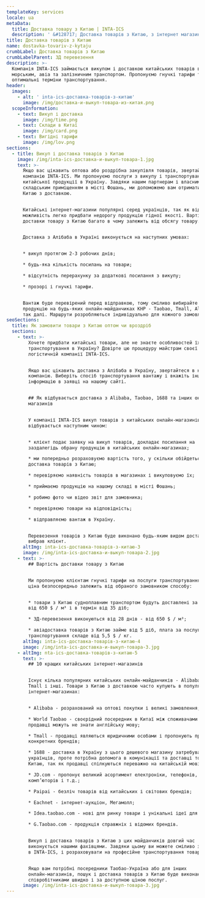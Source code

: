 ```yaml
---
templateKey: services
locale: ua
metaData:
  title: Доставка товару з Китаю | INTA-ICS
  description: ' &#128717; Доставка товарів з Китаю, з інтернет магазинів Alibaba, TaoBao, Tmall, 1688 та інших &#128073; Привеземо в термін від 10 днів ✔ Викуп з магазину та перевірка товару перед відправкою &#9989; Безкоштовне зберігання товару на складі &#9989; Повний комплекс супровідних послуг, митне оформлення &#9989; Підтримка 24/7 & #9742; 068 5555 999'
title: Доставка товарів з Китаю
name: dostavka-tovariv-z-kytaju
crumbLabel: Доставка товарів з Китаю
crumbLabelParent: ЗД перевезення
description: >-
  Компанія INTA-ICS займається викупом і доставкою китайських товарів в Україну
  морським, авіа та залізничним транспортом. Пропонуємо гнучкі тарифи та
  оптимальні терміни транспортування.
header:
  images:
    - alt: ' inta-ics-доставка-товарів-з-китаю'
      image: /img/доставка-и-выкуп-товара-из-китая.png
  scopeInformation:
    - text: Викуп і доставка
      image: /img/time.png
    - text: Склади в Китаї
      image: /img/card.png
    - text: Вигідні тарифи
      image: /img/lov.png
sections:
  - title: Викуп і доставка товарів з Китаю
    image: /img/inta-ics-доставка-и-выкуп-товара-1.jpg
    text: >-
      Якщо вас цікавить оптова або роздрібна закупівля товарів, звертайтеся в
      компанію INTA-ICS. Ми пропонуємо послуги з викупу і транспортування
      китайської продукції в Україну. Завдяки нашим партнерам і власним
      складським приміщенням в місті Фошань, ми допоможемо вам отримати товари з
      Китаю з доставкою.


      Китайські інтернет-магазини популярні серед українців, так як відкривають
      можливість легко придбати недорогу продукцію гідної якості. Вартість
      доставки товару з Китаю багато в чому залежить від обсягу товару.


      Доставка з Алібаба в Україні виконується на наступних умовах:


      * викуп протягом 2-3 робочих днів;

      * будь-яка кількість посилань на товари;

      * відсутність перерахунку за додаткові посилання з викупу;

      * прозорі і гнучкі тарифи.


      Вантаж буде перевірений перед відправкою, тому сміливо вибирайте потрібну
      продукцію на будь-яких онлайн-майданчиках КНР - Taobao, Tmall, Alibaba і
      так далі. Маршрути розробляються індивідуально для кожного замовлення.
seoSections:
  title: Як замовити товари з Китаю оптом чи вроздріб
  sections:
    - text: >-
        Хочете придбати китайські товари, але не знаєте особливостей їх
        транспортування в Україну? Довірте цю процедуру майстрам своєї справи -
        логістичній компанії INTA-ICS.


        Якщо вас цікавить доставка з Алібаба в Україну, звертайтеся в нашу
        компанію. Виберіть спосіб транспортування вантажу і вкажіть іншу
        інформацію в заявці на нашому сайті.


        ## Як відбувається доставка з Alibaba, Taobao, 1688 та інших онлайн
        магазинів


        У компанії INTA-ICS викуп товарів з китайських онлайн-магазинів
        відбувається наступним чином:


        * клієнт подає заявку на викуп товарів, докладає посилання на
        заздалегідь обрану продукцію в китайських онлайн-магазинах;

        * ми попередньо розраховуємо вартість того, у скільки обійдеться
        доставка товарів з Китаю;

        * перевіряємо наявність товарів в магазинах і викуповуємо їх;

        * приймаємо продукцію на нашому складі в місті Фошань;

        * робимо фото чи відео звіт для замовника;

        * перевіряємо товари на відповідність;

        * відправляємо вантаж в Україну.


        Перевезення товарів з Китаю буде виконано будь-яким видом доставки, який
        вибрав клієнт.
      altImg: inta-ics-доставка-товарів-з-китаю-3
      image: /img/inta-ics-доставка-и-выкуп-товара-2.jpg
    - text: >-
        ## Вартість доставки товару з Китаю


        Ми пропонуємо клієнтам гнучкі тарифи на послуги транспортування. Кінцева
        ціна безпосередньо залежить від обраного замовником способу:


        * товари з Китаю судноплавним транспортом будуть доставлені за вартістю
        від 650 $ / м³ і в термін від 35 діб;

        * ЗД-перевезення виконуються від 28 днів - від 650 $ / м³;

        * авіадоставка товарів з Китаю займе від 5 діб, плата за послуги
        транспортування складе від 5,5 $ / кг.
      altImg: inta-ics-доставка-товарів-з-китаю-4
      image: /img/inta-ics-доставка-и-выкуп-товара-3.jpg
    - altImg: nta-ics-доставка-товарів-з-китаю-5
      text: >-
        ## 10 кращих китайських інтернет-магазинів


        Існує кілька популярних китайських онлайн-майданчиків - Alibaba, Taobao,
        Tmall і інші. Товари з Китаю з доставкою часто купують в популярних
        інтернет-магазинах:


        * Alibaba - розрахований на оптові покупки і великі замовлення;

        * World Taobao - своєрідний посередник в Китаї між споживачами (C2C),
        продавці можуть не знати англійську мову;

        * Tmall - продавці являються юридичними особами і пропонують продукцію
        конкретних брендів;

        * 1688 - доставка в Україну з цього дешевого магазину затребувана серед
        українців, проте потрібна допомога в комунікації та доставці товару з
        Китаю, так як продавці спілкуються переважно на китайській мові;

        * JD.com - пропонує великий асортимент електроніки, телефонів,
        комп’юторів і т.д.;

        * Рaipai - безліч товарів від китайських і світових брендів;

        * Еachnet - інтернет-аукціон, Мегамолл;

        * Idea.taobao.com - нові для ринку товари і унікальні ідеї для бізнесу;

        * G.Taobao.com - продукція справжніх і відомих брендів.


        Викуп і доставка товарів з Китаю з цих майданчиків довгий час
        виконується нашими фахівцями. Завдяки цьому ви можете сміливо звертатися
        в INTA-ICS, і розраховувати на професійне транспортування товарів.


        Якщо вам потрібні посередники Таобао-Україна або для інших
        онлайн-магазинів, пошук і доставка товарів з Китаю буде виконана нашими
        співробітниками швидко і за доступною ціною послуг.
      image: /img/inta-ics-доставка-и-выкуп-товара-3.jpg
---
```

